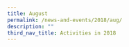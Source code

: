 ```yaml
---
title: August
permalink: /news-and-events/2018/aug/
description: ""
third_nav_title: Activities in 2018
---
```

